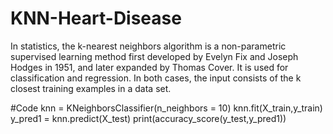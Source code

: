 # KNN-Heart-Disease
In statistics, the k-nearest neighbors algorithm is a non-parametric supervised learning method first developed by Evelyn Fix and Joseph Hodges in 1951, and later expanded by Thomas Cover. It is used for classification and regression. In both cases, the input consists of the k closest training examples in a data set.

#Code
knn = KNeighborsClassifier(n_neighbors = 10)
knn.fit(X_train,y_train)
y_pred1 = knn.predict(X_test)
print(accuracy_score(y_test,y_pred1))
